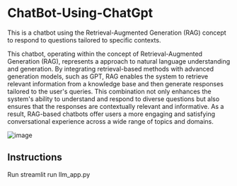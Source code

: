 # ChatBot-Using-ChatGpt
This is a chatbot using the Retrieval-Augmented Generation (RAG) concept to respond to questions tailored to specific contexts.

This chatbot, operating within the concept of Retrieval-Augmented Generation (RAG), represents a approach to natural language understanding and generation. By integrating retrieval-based methods with advanced generation models, such as GPT, RAG enables the system to retrieve relevant information from a knowledge base and then generate responses tailored to the user's queries. This combination not only enhances the system's ability to understand and respond to diverse questions but also ensures that the responses are contextually relevant and informative. As a result, RAG-based chatbots offer users a more engaging and satisfying conversational experience across a wide range of topics and domains.

![image](https://github.com/chaudharyhem199/ChatBot-Using-ChatGpt/assets/147739248/f2b9da14-9f7e-4912-bba2-0c7dda973805)



## Instructions

Run streamlit run llm_app.py
